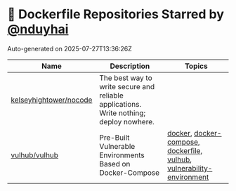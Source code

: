 # 🌟 Dockerfile Repositories Starred by [@nduyhai](https://github.com/nduyhai)

Auto-generated on 2025-07-27T13:36:26Z

| Name | Description | Topics |
|------|-------------|-------|
| [kelseyhightower/nocode](https://github.com/kelseyhightower/nocode) | The best way to write secure and reliable applications. Write nothing; deploy nowhere. |  |
| [vulhub/vulhub](https://github.com/vulhub/vulhub) | Pre-Built Vulnerable Environments Based on Docker-Compose | [docker](https://github.com/topics/docker), [docker-compose](https://github.com/topics/docker-compose), [dockerfile](https://github.com/topics/dockerfile), [vulhub](https://github.com/topics/vulhub), [vulnerability-environment](https://github.com/topics/vulnerability-environment) |
